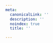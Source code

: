 ```yaml
---
meta:
  canonicalLink: ''
  description: ''
  noindex: true
  title: ''

---
```


<!-- Use this to force Gatsby to correctly determine optional images/file schema -->
